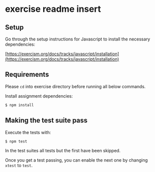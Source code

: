 # exercise readme insert

## Setup

Go through the setup instructions for Javascript to install the necessary
dependencies:

[https://exercism.org/docs/tracks/javascript/installation](https://exercism.org/docs/tracks/javascript/installation)

## Requirements

Please `cd` into exercise directory before running all below commands.

Install assignment dependencies:

```bash
$ npm install
```

## Making the test suite pass

Execute the tests with:

```bash
$ npm test
```

In the test suites all tests but the first have been skipped.

Once you get a test passing, you can enable the next one by changing `xtest` to
`test`.

